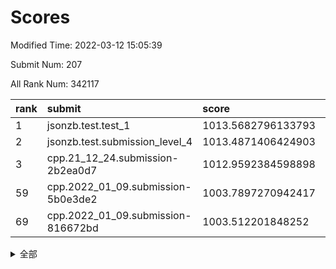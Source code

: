 # Scores

Modified Time: 2022-03-12 15:05:39

Submit Num: 207

All Rank Num: 342117

| rank |               submit               |       score        |       sigma        | pk_num |
| :--- | :--------------------------------- | :----------------- | :----------------- | :----- |
| 1    | jsonzb.test.test_1                 | 1013.5682796133793 | 0.7902316920714278 | 6613   |
| 2    | jsonzb.test.submission_level_4     | 1013.4871406424903 | 0.8021355290157285 | 6609   |
| 3    | cpp.21_12_24.submission-2b2ea0d7   | 1012.9592384598898 | 0.796455991932517  | 6617   |
| 59   | cpp.2022_01_09.submission-5b0e3de2 | 1003.7897270942417 | 0.7075756745048691 | 6613   |
| 69   | cpp.2022_01_09.submission-816672bd | 1003.512201848252  | 0.7134752753867242 | 6609   |


<details>
<summary>全部</summary>

| rank |                 submit                 |       score        |       sigma        | pk_num |
| :--- | :------------------------------------- | :----------------- | :----------------- | :----- |
| 1    | jsonzb.test.test_1                     | 1013.5682796133793 | 0.7902316920714278 | 6613   |
| 2    | jsonzb.test.submission_level_4         | 1013.4871406424903 | 0.8021355290157285 | 6609   |
| 3    | cpp.21_12_24.submission-2b2ea0d7       | 1012.9592384598898 | 0.796455991932517  | 6617   |
| 4    | gobigger.level_3.submission_level_3_5  | 1012.8086131147876 | 0.7858856016628456 | 6610   |
| 5    | gobigger.level_3.submission_level_3_36 | 1011.835889857025  | 0.7703686126482042 | 6610   |
| 6    | gobigger.level_3.submission_level_3_18 | 1011.2572806099964 | 0.7546077456771031 | 6608   |
| 7    | gobigger.level_3.submission_level_3_7  | 1011.1461703463842 | 0.7799345560389059 | 6610   |
| 8    | gobigger.level_3.submission_level_3_2  | 1011.132102318887  | 0.7536375512769595 | 6608   |
| 9    | gobigger.level_3.submission_level_3_32 | 1010.8970712791802 | 0.7651683948792629 | 6612   |
| 10   | gobigger.level_3.submission_level_3_9  | 1010.8459079436291 | 0.7393150934863949 | 6610   |
| 11   | gobigger.level_3.submission_level_3_19 | 1010.8354149647339 | 0.771426693194076  | 6610   |
| 12   | gobigger.level_3.submission_level_3_46 | 1010.7955633843178 | 0.7598673919340668 | 6604   |
| 13   | gobigger.level_3.submission_level_3_3  | 1010.7937813049667 | 0.7643065954946296 | 6614   |
| 14   | gobigger.level_3.submission_level_3_10 | 1010.7419641925019 | 0.750629415074205  | 6609   |
| 15   | gobigger.level_3.submission_level_3_27 | 1010.6997666866679 | 0.7800102925924125 | 6606   |
| 16   | gobigger.level_3.submission_level_3_24 | 1010.6744114609543 | 0.7697482375047301 | 6612   |
| 17   | gobigger.level_3.submission_level_3_14 | 1010.6698256813263 | 0.760090106048298  | 6613   |
| 18   | gobigger.level_3.submission_level_3_48 | 1010.6211037315978 | 0.770722396174011  | 6611   |
| 19   | gobigger.level_3.submission_level_3_42 | 1010.6182463205387 | 0.7814760336133124 | 6606   |
| 20   | gobigger.level_3.submission_level_3_41 | 1010.6157287505191 | 0.7826287068108655 | 6614   |
| 21   | gobigger.level_3.submission_level_3_6  | 1010.3888195199492 | 0.7578385985663166 | 6616   |
| 22   | gobigger.level_3.submission_level_3_21 | 1010.3588301219661 | 0.7820120210359142 | 6615   |
| 23   | gobigger.level_3.submission_level_3_16 | 1010.2984319833403 | 0.7564535546388749 | 6613   |
| 24   | gobigger.level_3.submission_level_3_39 | 1010.2438935155673 | 0.7739395679909484 | 6612   |
| 25   | gobigger.level_3.submission_level_3_23 | 1010.0889171277959 | 0.7548559806683766 | 6610   |
| 26   | gobigger.level_3.submission_level_3_45 | 1009.9765212338662 | 0.7738007716782624 | 6613   |
| 27   | gobigger.level_3.submission_level_3_34 | 1009.9338856447562 | 0.7524177502233231 | 6607   |
| 28   | gobigger.level_3.submission_level_3_15 | 1009.9268726670188 | 0.75301490210919   | 6611   |
| 29   | gobigger.level_3.submission_level_3_0  | 1009.842379705108  | 0.7501633934742634 | 6608   |
| 30   | gobigger.level_3.submission_level_3_30 | 1009.7409778444116 | 0.753571494655849  | 6615   |
| 31   | gobigger.level_3.submission_level_3_37 | 1009.7295334835327 | 0.7824671206917085 | 6612   |
| 32   | gobigger.level_3.submission_level_3_22 | 1009.7172992069267 | 0.7473370433387738 | 6612   |
| 33   | gobigger.level_3.submission_level_3_47 | 1009.6815090885215 | 0.7394891451620343 | 6613   |
| 34   | gobigger.level_3.submission_level_3_25 | 1009.6361817472033 | 0.7498969495127985 | 6609   |
| 35   | gobigger.level_3.submission_level_3_13 | 1009.6110901505444 | 0.7522933798985113 | 6610   |
| 36   | gobigger.level_3.submission_level_3_11 | 1009.5878272869182 | 0.7529925827959549 | 6609   |
| 37   | gobigger.level_3.submission_level_3_35 | 1009.555039686984  | 0.73535347498463   | 6611   |
| 38   | gobigger.level_3.submission_level_3_26 | 1009.4963076573067 | 0.7474023539419198 | 6610   |
| 39   | gobigger.level_3.submission_level_3_1  | 1009.4702584143924 | 0.7427746577827203 | 6609   |
| 40   | gobigger.level_3.submission_level_3_20 | 1009.4600808849099 | 0.76459348827828   | 6614   |
| 41   | gobigger.level_3.submission_level_3_38 | 1009.3925272095604 | 0.7313995737720599 | 6608   |
| 42   | gobigger.level_3.submission_level_3_17 | 1009.3893314772088 | 0.7467593441530502 | 6612   |
| 43   | gobigger.level_3.submission_level_3_49 | 1009.3857008232083 | 0.7602129417933398 | 6615   |
| 44   | gobigger.level_3.submission_level_3_43 | 1009.3077894596652 | 0.7641592640514483 | 6613   |
| 45   | gobigger.level_3.submission_level_3_29 | 1009.2774361189616 | 0.769479461833459  | 6613   |
| 46   | gobigger.level_3.submission_level_3_8  | 1009.253617284387  | 0.7464026120455827 | 6609   |
| 47   | gobigger.level_3.submission_level_3_31 | 1009.2253593253743 | 0.7535330700220477 | 6610   |
| 48   | gobigger.level_3.submission_level_3_4  | 1009.2113764807099 | 0.7605692614096249 | 6609   |
| 49   | gobigger.level_3.submission_level_3_28 | 1009.0044958848235 | 0.7431174679361826 | 6615   |
| 50   | gobigger.level_3.submission_level_3_44 | 1008.8091624625158 | 0.7593114367296844 | 6614   |
| 51   | gobigger.level_3.submission_level_3_12 | 1008.7696449845632 | 0.7475314699746289 | 6610   |
| 52   | gobigger.level_3.submission_level_3_40 | 1008.5691956717583 | 0.7642402152638559 | 6616   |
| 53   | gobigger.level_3.submission_level_3_33 | 1008.0920836092505 | 0.7571982149407425 | 6611   |
| 54   | gobigger.level_1.submission_level_1_29 | 1005.0220520442118 | 0.7317243955145166 | 6605   |
| 55   | gobigger.level_1.submission_level_1_3  | 1004.4370241907876 | 0.7176380817086901 | 6611   |
| 56   | gobigger.level_1.submission_level_1_37 | 1004.0541694261024 | 0.7118973521069166 | 6609   |
| 57   | gobigger.level_1.submission_level_1_31 | 1003.945996839767  | 0.7105007124837938 | 6610   |
| 58   | gobigger.level_1.submission_level_1_13 | 1003.8284566853494 | 0.718502694542524  | 6613   |
| 59   | cpp.2022_01_09.submission-5b0e3de2     | 1003.7897270942417 | 0.7075756745048691 | 6613   |
| 60   | gobigger.level_1.submission_level_1_19 | 1003.7704669846463 | 0.7213132282149944 | 6614   |
| 61   | gobigger.level_1.submission_level_1_2  | 1003.7416401042416 | 0.7056464709452414 | 6613   |
| 62   | gobigger.level_1.submission_level_1_1  | 1003.7000033190758 | 0.7175839369260033 | 6610   |
| 63   | gobigger.level_1.submission_level_1_34 | 1003.6611171694686 | 0.7115501917047231 | 6610   |
| 64   | gobigger.level_1.submission_level_1_45 | 1003.6338861661786 | 0.703084303078274  | 6609   |
| 65   | gobigger.level_1.submission_level_1_11 | 1003.5870163218392 | 0.7230037899997925 | 6608   |
| 66   | gobigger.level_1.submission_level_1_24 | 1003.5837513415612 | 0.7198798463634045 | 6611   |
| 67   | gobigger.level_1.submission_level_1_35 | 1003.5452781018195 | 0.7049538916748612 | 6613   |
| 68   | gobigger.level_1.submission_level_1_28 | 1003.5387920604685 | 0.7245340684366786 | 6605   |
| 69   | cpp.2022_01_09.submission-816672bd     | 1003.512201848252  | 0.7134752753867242 | 6609   |
| 70   | gobigger.level_1.submission_level_1_0  | 1003.5120561057176 | 0.7182557518831787 | 6614   |
| 71   | gobigger.level_1.submission_level_1_16 | 1003.4991244648321 | 0.719740521876924  | 6612   |
| 72   | gobigger.level_1.submission_level_1_47 | 1003.4855560062125 | 0.7089222427425969 | 6608   |
| 73   | gobigger.level_1.submission_level_1_17 | 1003.4354790442395 | 0.720293313557476  | 6609   |
| 74   | gobigger.level_1.submission_level_1_40 | 1003.4331183593744 | 0.7205334410185253 | 6610   |
| 75   | gobigger.level_1.submission_level_1_23 | 1003.4260979264245 | 0.7146934054776622 | 6609   |
| 76   | gobigger.level_1.submission_level_1_48 | 1003.419893812725  | 0.717818528574251  | 6613   |
| 77   | gobigger.level_1.submission_level_1_39 | 1003.3960559435789 | 0.7117766426334158 | 6615   |
| 78   | gobigger.level_1.submission_level_1_27 | 1003.3679357181483 | 0.7179873302432009 | 6610   |
| 79   | gobigger.level_1.submission_level_1_21 | 1003.3438162111854 | 0.7101207041828377 | 6610   |
| 80   | gobigger.level_1.submission_level_1_46 | 1003.3401499828343 | 0.7241945162665884 | 6608   |
| 81   | gobigger.level_1.submission_level_1_5  | 1003.3135185395373 | 0.7215392194170632 | 6610   |
| 82   | gobigger.level_1.submission_level_1_44 | 1003.1801956960828 | 0.7069293083507899 | 6612   |
| 83   | gobigger.level_1.submission_level_1_49 | 1003.1696643816636 | 0.7295108764291539 | 6608   |
| 84   | gobigger.level_1.submission_level_1_14 | 1003.1682234889439 | 0.7124650138083357 | 6610   |
| 85   | gobigger.level_1.submission_level_1_33 | 1003.1405906496533 | 0.7130978821759388 | 6615   |
| 86   | gobigger.level_1.submission_level_1_43 | 1003.0793552970902 | 0.729971689316254  | 6612   |
| 87   | gobigger.level_1.submission_level_1_41 | 1003.0155691849532 | 0.719290932740505  | 6617   |
| 88   | gobigger.level_1.submission_level_1_25 | 1002.9910297042316 | 0.7113812746312989 | 6616   |
| 89   | gobigger.level_1.submission_level_1_30 | 1002.9554261583329 | 0.7233421562824293 | 6614   |
| 90   | gobigger.level_1.submission_level_1_36 | 1002.9303573949257 | 0.7103523148282864 | 6614   |
| 91   | gobigger.level_1.submission_level_1_32 | 1002.8112674299146 | 0.7190958817001674 | 6614   |
| 92   | gobigger.level_1.submission_level_1_9  | 1002.7958677795082 | 0.7064234139214168 | 6609   |
| 93   | gobigger.level_1.submission_level_1_42 | 1002.7506933313864 | 0.7149651619465134 | 6607   |
| 94   | gobigger.level_1.submission_level_1_7  | 1002.7365579758991 | 0.6980912166201372 | 6615   |
| 95   | gobigger.level_1.submission_level_1_22 | 1002.6569108511882 | 0.7065996037325525 | 6614   |
| 96   | gobigger.level_1.submission_level_1_26 | 1002.5835809311511 | 0.7086025139055788 | 6613   |
| 97   | gobigger.level_1.submission_level_1_4  | 1002.5096679737039 | 0.7070710797559434 | 6612   |
| 98   | gobigger.level_1.submission_level_1_6  | 1002.4803785595949 | 0.7256996211527528 | 6611   |
| 99   | gobigger.level_1.submission_level_1_12 | 1002.474636056254  | 0.7155532189384186 | 6612   |
| 100  | gobigger.level_1.submission_level_1_15 | 1002.409390712904  | 0.7093612896538072 | 6608   |
| 101  | gobigger.level_1.submission_level_1_10 | 1002.3983290614257 | 0.7136185898108004 | 6613   |
| 102  | gobigger.level_1.submission_level_1_8  | 1002.3338589845883 | 0.7126010626437709 | 6614   |
| 103  | gobigger.level_1.submission_level_1_38 | 1002.0999224283303 | 0.7201531513270617 | 6604   |
| 104  | gobigger.level_1.submission_level_1_18 | 1002.0849610599444 | 0.7158252282152446 | 6611   |
| 105  | gobigger.level_1.submission_level_1_20 | 1002.0628486615299 | 0.7151528738288773 | 6607   |
| 106  | gobigger.random.submission_random_35   | 997.6095844411251  | 0.7089730846172702 | 6612   |
| 107  | gobigger.random.submission_random_17   | 997.5156370335219  | 0.7070464518353957 | 6608   |
| 108  | gobigger.random.submission_random_40   | 997.3102872290535  | 0.7044246499373749 | 6609   |
| 109  | gobigger.random.submission_random_16   | 997.183124702257   | 0.7139301310387645 | 6613   |
| 110  | gobigger.random.submission_random_42   | 997.1821534191741  | 0.7164456622453607 | 6612   |
| 111  | gobigger.random.submission_random_39   | 997.1693470491949  | 0.7253362236781362 | 6612   |
| 112  | gobigger.random.submission_random_41   | 997.0832316357888  | 0.7067210080761943 | 6613   |
| 113  | gobigger.random.submission_random_34   | 997.0671226750085  | 0.7128801646848165 | 6613   |
| 114  | gobigger.random.submission_random_11   | 997.0384241301997  | 0.7000285845711506 | 6611   |
| 115  | gobigger.random.submission_random_27   | 996.7884701167637  | 0.6988621403494698 | 6608   |
| 116  | gobigger.random.submission_random_43   | 996.7546687906809  | 0.7120002075161515 | 6613   |
| 117  | gobigger.random.submission_random_9    | 996.6375711610191  | 0.6989941332549093 | 6607   |
| 118  | gobigger.random.submission_random_21   | 996.6240606780286  | 0.7214923836327255 | 6610   |
| 119  | gobigger.random.submission_random_15   | 996.6003702667969  | 0.7105659987582817 | 6611   |
| 120  | gobigger.random.submission_random_31   | 996.5388234797023  | 0.7097699960657995 | 6606   |
| 121  | gobigger.random.submission_random_32   | 996.519074881147   | 0.7162258020747053 | 6608   |
| 122  | gobigger.random.submission_random_38   | 996.4093110645098  | 0.7111000602400308 | 6611   |
| 123  | gobigger.random.submission_random_29   | 996.2848497478807  | 0.6993413908306897 | 6609   |
| 124  | gobigger.random.submission_random_7    | 996.2722948084801  | 0.7143125665297593 | 6614   |
| 125  | gobigger.random.submission_random_18   | 996.1630280025399  | 0.7152905249715689 | 6613   |
| 126  | gobigger.random.submission_random_48   | 996.0791845172839  | 0.7151496343665642 | 6611   |
| 127  | gobigger.random.submission_random_37   | 996.0763171419467  | 0.7074383403189578 | 6607   |
| 128  | gobigger.random.submission_random_6    | 996.0196019068586  | 0.7057159850208015 | 6610   |
| 129  | gobigger.random.submission_random_4    | 995.9971989397296  | 0.7028508675506302 | 6608   |
| 130  | gobigger.random.submission_random_45   | 995.992979340191   | 0.7176382452455573 | 6610   |
| 131  | gobigger.random.submission_random_44   | 995.9396488653258  | 0.7087398397478709 | 6609   |
| 132  | gobigger.random.submission_random_3    | 995.9335686464262  | 0.7075763932115063 | 6613   |
| 133  | gobigger.random.submission_random_28   | 995.9287906685358  | 0.7158002820567492 | 6611   |
| 134  | gobigger.random.submission_random_25   | 995.880790213626   | 0.7169450219265573 | 6607   |
| 135  | gobigger.random.submission_random_10   | 995.8593389160152  | 0.7059368412630627 | 6609   |
| 136  | gobigger.random.submission_random_2    | 995.8155795681341  | 0.7198923180145893 | 6607   |
| 137  | gobigger.random.submission_random_49   | 995.7434560148446  | 0.7221879794261489 | 6616   |
| 138  | gobigger.random.submission_random_13   | 995.683680482683   | 0.7098635603978992 | 6608   |
| 139  | gobigger.random.submission_random_36   | 995.6377543189006  | 0.7048153894468565 | 6611   |
| 140  | gobigger.random.submission_random_30   | 995.5921570701495  | 0.6996625846166962 | 6614   |
| 141  | gobigger.random.submission_random_14   | 995.5476439519458  | 0.7087467222506629 | 6612   |
| 142  | gobigger.random.submission_random_33   | 995.5114968948766  | 0.7104217287934583 | 6609   |
| 143  | gobigger.random.submission_random_20   | 995.498286798378   | 0.7199048397934048 | 6611   |
| 144  | gobigger.random.submission_random_24   | 995.4871679249736  | 0.7132057109857435 | 6608   |
| 145  | gobigger.random.submission_random_26   | 995.4684169634689  | 0.7186843432560837 | 6615   |
| 146  | gobigger.random.submission_random_5    | 995.4353872521183  | 0.7165018440332098 | 6612   |
| 147  | gobigger.random.submission_random_19   | 995.3559802809347  | 0.6990975488640105 | 6611   |
| 148  | gobigger.random.submission_random_0    | 995.346864638612   | 0.7231330378540854 | 6610   |
| 149  | gobigger.random.submission_random_47   | 995.1881960558169  | 0.7234804782167213 | 6607   |
| 150  | gobigger.random.submission_random_8    | 995.1431161870247  | 0.7150260070486885 | 6612   |
| 151  | gobigger.random.submission_random_23   | 995.0608370328131  | 0.7140829938628452 | 6608   |
| 152  | gobigger.random.submission_random_46   | 994.9931629391343  | 0.7094593891511763 | 6611   |
| 153  | gobigger.random.submission_random_12   | 994.9365410941748  | 0.7282830932298981 | 6611   |
| 154  | gobigger.random.submission_random_1    | 994.7797722514453  | 0.7069315618901597 | 6619   |
| 155  | gobigger.random.submission_random_22   | 994.4078402052643  | 0.6952304702218435 | 6605   |
| 156  | gobigger.level_2.submission_level_2_17 | 994.1554231709172  | 0.7347517330856173 | 6611   |
| 157  | gobigger.level_2.submission_level_2_14 | 993.5491403748017  | 0.762615896322136  | 6613   |
| 158  | gobigger.level_2.submission_level_2_25 | 993.4709474017745  | 0.744423783152768  | 6610   |
| 159  | gobigger.level_2.submission_level_2_21 | 993.3545835402374  | 0.7159679309591114 | 6613   |
| 160  | gobigger.level_2.submission_level_2_45 | 993.2332559366625  | 0.7394986034421565 | 6608   |
| 161  | gobigger.level_2.submission_level_2_9  | 993.2121337425231  | 0.7517471128287546 | 6615   |
| 162  | gobigger.level_2.submission_level_2_43 | 993.2051056699378  | 0.7281701107269254 | 6606   |
| 163  | gobigger.level_2.submission_level_2_0  | 993.1719374319684  | 0.7330680437819462 | 6614   |
| 164  | gobigger.level_2.submission_level_2_38 | 993.1366655710642  | 0.716672664393427  | 6610   |
| 165  | gobigger.level_2.submission_level_2_3  | 993.099881180641   | 0.7265912154910774 | 6607   |
| 166  | gobigger.level_2.submission_level_2_24 | 992.939301225858   | 0.748054938208582  | 6611   |
| 167  | gobigger.level_2.submission_level_2_49 | 992.9384040303877  | 0.7477559871525074 | 6611   |
| 168  | gobigger.level_2.submission_level_2_19 | 992.8412279826381  | 0.7483723949886664 | 6615   |
| 169  | gobigger.level_2.submission_level_2_33 | 992.8259436810171  | 0.7383283977105402 | 6615   |
| 170  | gobigger.level_2.submission_level_2_47 | 992.7065806529808  | 0.7552998656818076 | 6613   |
| 171  | gobigger.level_2.submission_level_2_6  | 992.6651188885991  | 0.7450627277985178 | 6612   |
| 172  | gobigger.level_2.submission_level_2_10 | 992.5372074245334  | 0.7384888579103707 | 6606   |
| 173  | gobigger.level_2.submission_level_2_2  | 992.4750467455781  | 0.7473146986489628 | 6613   |
| 174  | gobigger.level_2.submission_level_2_12 | 992.4449096664197  | 0.7362129536268494 | 6611   |
| 175  | gobigger.level_2.submission_level_2_35 | 992.4078620953709  | 0.7303885407762486 | 6610   |
| 176  | gobigger.level_2.submission_level_2_8  | 992.3171703658768  | 0.7589118768666289 | 6608   |
| 177  | gobigger.level_2.submission_level_2_5  | 992.2980832786483  | 0.7483443798754662 | 6617   |
| 178  | gobigger.level_2.submission_level_2_23 | 992.2417751460482  | 0.7502070641291273 | 6613   |
| 179  | gobigger.level_2.submission_level_2_26 | 992.2395786212975  | 0.7396465491063963 | 6612   |
| 180  | gobigger.level_2.submission_level_2_16 | 992.2279721810546  | 0.7398224523446217 | 6606   |
| 181  | gobigger.level_2.submission_level_2_42 | 992.1798878786701  | 0.7476674513141993 | 6605   |
| 182  | gobigger.level_2.submission_level_2_41 | 992.1181690705465  | 0.7548663724306646 | 6608   |
| 183  | gobigger.level_2.submission_level_2_48 | 992.0607713413337  | 0.7615177154684611 | 6616   |
| 184  | gobigger.level_2.submission_level_2_18 | 992.0549838095903  | 0.749526904010983  | 6613   |
| 185  | gobigger.level_2.submission_level_2_15 | 991.9985768484428  | 0.7509883426716479 | 6614   |
| 186  | gobigger.level_2.submission_level_2_27 | 991.9815600847398  | 0.7299098264704061 | 6610   |
| 187  | gobigger.level_2.submission_level_2_4  | 991.9401620228809  | 0.744040883969918  | 6614   |
| 188  | gobigger.level_2.submission_level_2_34 | 991.8816304971572  | 0.7430638452842122 | 6610   |
| 189  | gobigger.level_2.submission_level_2_11 | 991.6953839077245  | 0.7412615433484486 | 6612   |
| 190  | gobigger.level_2.submission_level_2_32 | 991.6514799589869  | 0.7503340820517842 | 6605   |
| 191  | gobigger.level_2.submission_level_2_31 | 991.4850924636355  | 0.7647789902489354 | 6613   |
| 192  | gobigger.level_2.submission_level_2_44 | 991.3956515677123  | 0.772912819980508  | 6611   |
| 193  | gobigger.level_2.submission_level_2_30 | 991.3084457134373  | 0.7350993540491599 | 6610   |
| 194  | gobigger.level_2.submission_level_2_39 | 991.2440510715421  | 0.7600289980841616 | 6618   |
| 195  | gobigger.level_2.submission_level_2_29 | 991.0240990050607  | 0.7392231328358673 | 6607   |
| 196  | gobigger.level_2.submission_level_2_40 | 991.020878216196   | 0.7512788369211912 | 6610   |
| 197  | gobigger.level_2.submission_level_2_20 | 991.0045597200467  | 0.7531155398181528 | 6608   |
| 198  | gobigger.level_2.submission_level_2_37 | 990.9816882912609  | 0.774349913601412  | 6614   |
| 199  | gobigger.level_2.submission_level_2_1  | 990.9567571811027  | 0.7543936170145532 | 6608   |
| 200  | gobigger.level_2.submission_level_2_7  | 990.8512358003856  | 0.7473721542644496 | 6611   |
| 201  | gobigger.level_2.submission_level_2_22 | 990.7531501892746  | 0.7810552302446933 | 6613   |
| 202  | gobigger.level_2.submission_level_2_28 | 990.7470512011657  | 0.7614882812619738 | 6615   |
| 203  | gobigger.level_2.submission_level_2_13 | 990.7222913420538  | 0.7627863879308011 | 6612   |
| 204  | gobigger.level_2.submission_level_2_36 | 990.4663371324237  | 0.7543650127135464 | 6606   |
| 205  | gobigger.level_2.submission_level_2_46 | 989.8847856884645  | 0.7832930503995555 | 6608   |
| 206  | gobigger.none.submission_none_1        | 977.8840357812268  | 1.2808608470052316 | 6615   |
| 207  | gobigger.none.submission_none_0        | 977.0735237550342  | 1.3801723295119315 | 6617   |

</details>
